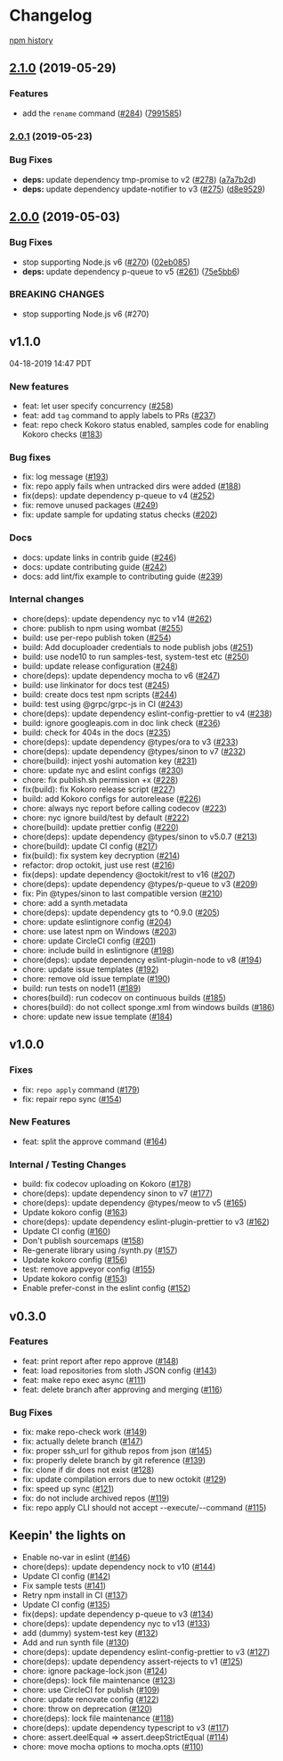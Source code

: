 # Changelog

[npm history][1]

[1]: https://www.npmjs.com/package/@google/repo?activeTab=versions

## [2.1.0](https://www.github.com/googleapis/github-repo-automation/compare/v2.0.1...v2.1.0) (2019-05-29)


### Features

* add the `rename` command ([#284](https://www.github.com/googleapis/github-repo-automation/issues/284)) ([7991585](https://www.github.com/googleapis/github-repo-automation/commit/7991585))

### [2.0.1](https://www.github.com/googleapis/github-repo-automation/compare/v2.0.0...v2.0.1) (2019-05-23)


### Bug Fixes

* **deps:** update dependency tmp-promise to v2 ([#278](https://www.github.com/googleapis/github-repo-automation/issues/278)) ([a7a7b2d](https://www.github.com/googleapis/github-repo-automation/commit/a7a7b2d))
* **deps:** update dependency update-notifier to v3 ([#275](https://www.github.com/googleapis/github-repo-automation/issues/275)) ([d8e9529](https://www.github.com/googleapis/github-repo-automation/commit/d8e9529))

## [2.0.0](https://www.github.com/googleapis/github-repo-automation/compare/v1.1.0...v2.0.0) (2019-05-03)


### Bug Fixes

* stop supporting Node.js v6 ([#270](https://www.github.com/googleapis/github-repo-automation/issues/270)) ([02eb085](https://www.github.com/googleapis/github-repo-automation/commit/02eb085))
* **deps:** update dependency p-queue to v5 ([#261](https://www.github.com/googleapis/github-repo-automation/issues/261)) ([75e5bb6](https://www.github.com/googleapis/github-repo-automation/commit/75e5bb6))


### BREAKING CHANGES

* stop supporting Node.js v6 (#270)

## v1.1.0

04-18-2019 14:47 PDT

### New features
- feat: let user specify concurrency ([#258](https://github.com/googleapis/github-repo-automation/pull/258))
- feat: add `tag` command to apply labels to PRs ([#237](https://github.com/googleapis/github-repo-automation/pull/237))
- feat: repo check Kokoro status enabled, samples code for enabling Kokoro checks ([#183](https://github.com/googleapis/github-repo-automation/pull/183))

### Bug fixes
- fix: log message ([#193](https://github.com/googleapis/github-repo-automation/pull/193))
- fix: repo apply fails when untracked dirs were added ([#188](https://github.com/googleapis/github-repo-automation/pull/188))
- fix(deps): update dependency p-queue to v4 ([#252](https://github.com/googleapis/github-repo-automation/pull/252))
- fix: remove unused packages ([#249](https://github.com/googleapis/github-repo-automation/pull/249))
- fix: update sample for updating status checks ([#202](https://github.com/googleapis/github-repo-automation/pull/202))

### Docs
- docs: update links in contrib guide ([#246](https://github.com/googleapis/github-repo-automation/pull/246))
- docs: update contributing guide ([#242](https://github.com/googleapis/github-repo-automation/pull/242))
- docs: add lint/fix example to contributing guide ([#239](https://github.com/googleapis/github-repo-automation/pull/239))

### Internal changes
- chore(deps): update dependency nyc to v14 ([#262](https://github.com/googleapis/github-repo-automation/pull/262))
- chore: publish to npm using wombat ([#255](https://github.com/googleapis/github-repo-automation/pull/255))
- build: use per-repo publish token ([#254](https://github.com/googleapis/github-repo-automation/pull/254))
- build: Add docuploader credentials to node publish jobs ([#251](https://github.com/googleapis/github-repo-automation/pull/251))
- build: use node10 to run samples-test, system-test etc ([#250](https://github.com/googleapis/github-repo-automation/pull/250))
- build: update release configuration ([#248](https://github.com/googleapis/github-repo-automation/pull/248))
- chore(deps): update dependency mocha to v6 ([#247](https://github.com/googleapis/github-repo-automation/pull/247))
- build: use linkinator for docs test ([#245](https://github.com/googleapis/github-repo-automation/pull/245))
- build: create docs test npm scripts ([#244](https://github.com/googleapis/github-repo-automation/pull/244))
- build: test using @grpc/grpc-js in CI ([#243](https://github.com/googleapis/github-repo-automation/pull/243))
- chore(deps): update dependency eslint-config-prettier to v4 ([#238](https://github.com/googleapis/github-repo-automation/pull/238))
- build: ignore googleapis.com in doc link check ([#236](https://github.com/googleapis/github-repo-automation/pull/236))
- build: check for 404s in the docs ([#235](https://github.com/googleapis/github-repo-automation/pull/235))
- chore(deps): update dependency @types/ora to v3 ([#233](https://github.com/googleapis/github-repo-automation/pull/233))
- chore(deps): update dependency @types/sinon to v7 ([#232](https://github.com/googleapis/github-repo-automation/pull/232))
- chore(build): inject yoshi automation key ([#231](https://github.com/googleapis/github-repo-automation/pull/231))
- chore: update nyc and eslint configs ([#230](https://github.com/googleapis/github-repo-automation/pull/230))
- chore: fix publish.sh permission +x ([#228](https://github.com/googleapis/github-repo-automation/pull/228))
- fix(build): fix Kokoro release script ([#227](https://github.com/googleapis/github-repo-automation/pull/227))
- build: add Kokoro configs for autorelease ([#226](https://github.com/googleapis/github-repo-automation/pull/226))
- chore: always nyc report before calling codecov ([#223](https://github.com/googleapis/github-repo-automation/pull/223))
- chore: nyc ignore build/test by default ([#222](https://github.com/googleapis/github-repo-automation/pull/222))
- chore(build): update prettier config ([#220](https://github.com/googleapis/github-repo-automation/pull/220))
- chore(deps): update dependency @types/sinon to v5.0.7 ([#213](https://github.com/googleapis/github-repo-automation/pull/213))
- chore(build): update CI config ([#217](https://github.com/googleapis/github-repo-automation/pull/217))
- fix(build): fix system key decryption ([#214](https://github.com/googleapis/github-repo-automation/pull/214))
- refactor: drop octokit, just use rest ([#216](https://github.com/googleapis/github-repo-automation/pull/216))
- fix(deps): update dependency @octokit/rest to v16 ([#207](https://github.com/googleapis/github-repo-automation/pull/207))
- chore(deps): update dependency @types/p-queue to v3 ([#209](https://github.com/googleapis/github-repo-automation/pull/209))
- fix: Pin @types/sinon to last compatible version ([#210](https://github.com/googleapis/github-repo-automation/pull/210))
- chore: add a synth.metadata
- chore(deps): update dependency gts to ^0.9.0 ([#205](https://github.com/googleapis/github-repo-automation/pull/205))
- chore: update eslintignore config ([#204](https://github.com/googleapis/github-repo-automation/pull/204))
- chore: use latest npm on Windows ([#203](https://github.com/googleapis/github-repo-automation/pull/203))
- chore: update CircleCI config ([#201](https://github.com/googleapis/github-repo-automation/pull/201))
- chore: include build in eslintignore ([#198](https://github.com/googleapis/github-repo-automation/pull/198))
- chore(deps): update dependency eslint-plugin-node to v8 ([#194](https://github.com/googleapis/github-repo-automation/pull/194))
- chore: update issue templates ([#192](https://github.com/googleapis/github-repo-automation/pull/192))
- chore: remove old issue template ([#190](https://github.com/googleapis/github-repo-automation/pull/190))
- build: run tests on node11 ([#189](https://github.com/googleapis/github-repo-automation/pull/189))
- chores(build): run codecov on continuous builds ([#185](https://github.com/googleapis/github-repo-automation/pull/185))
- chores(build): do not collect sponge.xml from windows builds ([#186](https://github.com/googleapis/github-repo-automation/pull/186))
- chore: update new issue template ([#184](https://github.com/googleapis/github-repo-automation/pull/184))

## v1.0.0

### Fixes
- fix: `repo apply` command ([#179](https://github.com/googleapis/github-repo-automation/pull/179))
- fix: repair repo sync ([#154](https://github.com/googleapis/github-repo-automation/pull/154))

### New Features
- feat: split the approve command ([#164](https://github.com/googleapis/github-repo-automation/pull/164))

### Internal / Testing Changes
- build: fix codecov uploading on Kokoro ([#178](https://github.com/googleapis/github-repo-automation/pull/178))
- chore(deps): update dependency sinon to v7 ([#177](https://github.com/googleapis/github-repo-automation/pull/177))
- chore(deps): update dependency @types/meow to v5 ([#165](https://github.com/googleapis/github-repo-automation/pull/165))
- Update kokoro config ([#163](https://github.com/googleapis/github-repo-automation/pull/163))
- chore(deps): update dependency eslint-plugin-prettier to v3 ([#162](https://github.com/googleapis/github-repo-automation/pull/162))
- Update CI config ([#160](https://github.com/googleapis/github-repo-automation/pull/160))
- Don't publish sourcemaps ([#158](https://github.com/googleapis/github-repo-automation/pull/158))
- Re-generate library using /synth.py ([#157](https://github.com/googleapis/github-repo-automation/pull/157))
- Update kokoro config ([#156](https://github.com/googleapis/github-repo-automation/pull/156))
- test: remove appveyor config ([#155](https://github.com/googleapis/github-repo-automation/pull/155))
- Update kokoro config ([#153](https://github.com/googleapis/github-repo-automation/pull/153))
- Enable prefer-const in the eslint config ([#152](https://github.com/googleapis/github-repo-automation/pull/152))

## v0.3.0

### Features
- feat: print report after repo approve ([#148](https://github.com/googleapis/github-repo-automation/pull/148))
- feat: load repositories from sloth JSON config ([#143](https://github.com/googleapis/github-repo-automation/pull/143))
- feat: make repo exec async ([#111](https://github.com/googleapis/github-repo-automation/pull/111))
- feat: delete branch after approving and merging ([#116](https://github.com/googleapis/github-repo-automation/pull/116))

### Bug Fixes
- fix: make repo-check work ([#149](https://github.com/googleapis/github-repo-automation/pull/149))
- fix: actually delete branch ([#147](https://github.com/googleapis/github-repo-automation/pull/147))
- fix: proper ssh_url for github repos from json ([#145](https://github.com/googleapis/github-repo-automation/pull/145))
- fix: properly delete branch by git reference ([#139](https://github.com/googleapis/github-repo-automation/pull/139))
- fix: clone if dir does not exist ([#128](https://github.com/googleapis/github-repo-automation/pull/128))
- fix: update compilation errors due to new octokit ([#129](https://github.com/googleapis/github-repo-automation/pull/129))
- fix: speed up sync ([#121](https://github.com/googleapis/github-repo-automation/pull/121))
- fix: do not include archived repos ([#119](https://github.com/googleapis/github-repo-automation/pull/119))
- fix: repo apply CLI should not accept --execute/--command ([#115](https://github.com/googleapis/github-repo-automation/pull/115))

## Keepin' the lights on
- Enable no-var in eslint ([#146](https://github.com/googleapis/github-repo-automation/pull/146))
- chore(deps): update dependency nock to v10 ([#144](https://github.com/googleapis/github-repo-automation/pull/144))
- Update CI config ([#142](https://github.com/googleapis/github-repo-automation/pull/142))
- Fix sample tests ([#141](https://github.com/googleapis/github-repo-automation/pull/141))
- Retry npm install in CI ([#137](https://github.com/googleapis/github-repo-automation/pull/137))
- Update CI config ([#135](https://github.com/googleapis/github-repo-automation/pull/135))
- fix(deps): update dependency p-queue to v3 ([#134](https://github.com/googleapis/github-repo-automation/pull/134))
- chore(deps): update dependency nyc to v13 ([#133](https://github.com/googleapis/github-repo-automation/pull/133))
- add (dummy) system-test key ([#132](https://github.com/googleapis/github-repo-automation/pull/132))
- Add and run synth file ([#130](https://github.com/googleapis/github-repo-automation/pull/130))
- chore(deps): update dependency eslint-config-prettier to v3 ([#127](https://github.com/googleapis/github-repo-automation/pull/127))
- chore(deps): update dependency assert-rejects to v1 ([#125](https://github.com/googleapis/github-repo-automation/pull/125))
- chore: ignore package-lock.json ([#124](https://github.com/googleapis/github-repo-automation/pull/124))
- chore(deps): lock file maintenance ([#123](https://github.com/googleapis/github-repo-automation/pull/123))
- chore: use CircleCI for publish ([#109](https://github.com/googleapis/github-repo-automation/pull/109))
- chore: update renovate config ([#122](https://github.com/googleapis/github-repo-automation/pull/122))
- chore: throw on deprecation ([#120](https://github.com/googleapis/github-repo-automation/pull/120))
- chore(deps): lock file maintenance ([#118](https://github.com/googleapis/github-repo-automation/pull/118))
- chore(deps): update dependency typescript to v3 ([#117](https://github.com/googleapis/github-repo-automation/pull/117))
- chore: assert.deelEqual => assert.deepStrictEqual ([#114](https://github.com/googleapis/github-repo-automation/pull/114))
- chore: move mocha options to mocha.opts ([#110](https://github.com/googleapis/github-repo-automation/pull/110))
